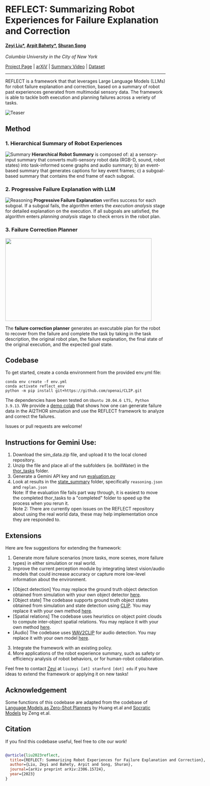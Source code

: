 # REFLECT: Summarizing Robot Experiences for Failure Explanation and Correction
#### [Zeyi Liu*](https://lzylucy.github.io/), [Arpit Bahety*](https://arpitrf.github.io/), [Shuran Song](https://shurans.github.io/)

_Columbia University in the City of New York_


[Project Page](https://robot-reflect.github.io/) | [arXiV](https://arxiv.org/abs/2306.15724) | [Summary Video](https://www.youtube.com/watch?v=Proiua4NNTk) | [Dataset](https://www.cs.columbia.edu/~liuzeyi/reflect_data)

---
REFLECT is a framework that that leverages Large Language Models (LLMs) for robot failure explanation and correction, based on a summary of robot past experiences generated from multimodal sensory data. The framework is able to tackle both execution and planning failures across a veriety of tasks.

![Teaser](figs/teaser.png)

## Method
### 1. Hierarchical Summary of Robot Experiences
![Summary](figs/method-summary.jpg)
**Hierarchical Robot Summary** is composed of: a) a sensory-input summary that converts multi-sensory robot data (RGB-D, sound, robot states) into task-informed scene graphs and audio summary; b) an event-based summary that generates captions for key event frames; c) a subgoal-based summary that contains the end frame of each subgoal.

### 2. Progressive Failure Explanation with LLM
![Reasoning](figs/method-reasoning.jpg)
**Progressive Failure Explanation** verifies success for each subgoal. If a subgoal fails, the algorithm enters the *execution analysis* stage for detailed explanation on the execution. If all subgoals are satisfied, the algorithm enters *planning analysis* stage to check errors in the robot plan.

### 3. Failure Correction Planner
<img src="figs/method-correction.gif" width="460" height="260"/>

The **failure correction planner** generates an executable plan for the robot to recover from the failure and complete the task by taking in the task description, the original robot plan, the failure explanation, the final state of the original execution, and the expected goal state.


## Codebase
To get started, create a conda environment from the provided env.yml file:
```
conda env create -f env.yml
conda activate reflect_env
python -m pip install git+https://github.com/openai/CLIP.git
```

The dependencies have been tested on `Ubuntu 20.04.6 LTS, Python 3.9.13`.
We provide a [demo colab](https://github.com/columbia-ai-robotics/reflect/blob/main/demo.ipynb) that shows how one can generate failure data in the AI2THOR simulation and use the REFLECT framework to analyze and correct the failures.

Issues or pull requests are welcome!

## Instructions for Gemini Use: 
1. Download the sim_data.zip file, and upload it to the local cloned repository. 
2. Unzip the file and place all of the subfolders (ie. boilWater) in the [thor_tasks](https://github.com/owenClayton/reflect_multimodal/tree/main/main/thor_tasks) folder. 
3. Generate a Gemini API key and run [evaluation.py](https://github.com/owenClayton/reflect_multimodal/blob/main/evaluation.py)
4. Look at results in the [state_summary](https://github.com/owenClayton/reflect_multimodal/tree/main/main/state_summary) folder, specifically `reasoning.json` and `replan.json`  
Note: If the evaluation file fails part way through, it is easiest to move the completed thor_tasks to a "completed" folder to speed up the process when you rerun it.  
Note 2: There are currently open issues on the REFLECT repository about using the real world data, these may help implementation once they are responded to. 

## Extensions
Here are few suggestions for extending the framework:
1. Generate more failure scenarios (more tasks, more scenes, more failure types) in either simulation or real world.
2. Improve the current perception module by integrating latest vision/audio models that could increase accuracy or capture more low-level information about the environment.
- [Object detection] You may replace the ground truth object detection obtained from simulation with your own object detector [here](https://github.com/columbia-ai-robotics/reflect/blob/5736f88cade931bfcf670df82e38580d9c538771/main/get_local_sg.py#L38).
- [Object state] The codebase supports ground truth object states obtained from simulation and state detection using [CLIP](https://github.com/openai/CLIP). You may replace it with your own method [here](https://github.com/columbia-ai-robotics/reflect/blob/5736f88cade931bfcf670df82e38580d9c538771/main/scene_graph.py#L291).
- [Spatial relations] The codebase uses heuristics on object point clouds to compute inter-object spatial relations. You may replace it with your own method [here](https://github.com/columbia-ai-robotics/reflect/blob/5736f88cade931bfcf670df82e38580d9c538771/main/scene_graph.py#L246).
- [Audio] The codebase uses [WAV2CLIP](https://github.com/descriptinc/lyrebird-wav2clip) for audio detection. You may replace it with your own model [here](https://github.com/columbia-ai-robotics/reflect/blob/main/main/audio.py).
3. Integrate the framework with an existing policy.
4. More applications of the robot experience summary, such as safety or efficiency analysis of robot behaviors, or for human-robot collaboration.

Feel free to contact [Zeyi](https://lzylucy.github.io/) at `liuzeyi [at] stanford [dot] edu` if you have ideas to extend the framework or applying it on new tasks!

## Acknowledgement
Some functions of this codebase are adapted from the codebase of [Language Models as Zero-Shot Planners](https://github.com/huangwl18/language-planner) by Huang et.al and [Socratic Models](https://github.com/google-research/google-research/tree/master/socraticmodels) by Zeng et.al.

## Citation
If you find this codebase useful, feel free to cite our work!
<div style="display:flex;">
<div>

```bibtex
@article{liu2023reflect,
  title={REFLECT: Summarizing Robot Experiences for Failure Explanation and Correction},
  author={Liu, Zeyi and Bahety, Arpit and Song, Shuran},
  journal={arXiv preprint arXiv:2306.15724},
  year={2023}
}
```
